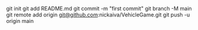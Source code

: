 git init
git add README.md
git commit -m "first commit"
git branch -M main
git remote add origin git@github.com:nickaiva/VehicleGame.git
git push -u origin main